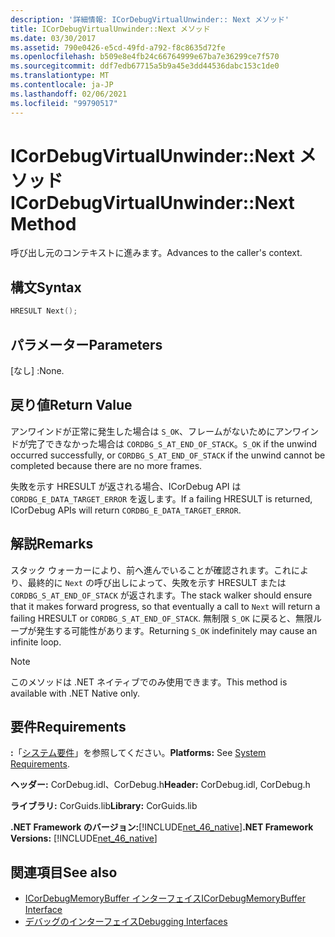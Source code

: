 ```yaml
---
description: '詳細情報: ICorDebugVirtualUnwinder:: Next メソッド'
title: ICorDebugVirtualUnwinder::Next メソッド
ms.date: 03/30/2017
ms.assetid: 790e0426-e5cd-49fd-a792-f8c8635d72fe
ms.openlocfilehash: b509e8e4fb24c66764999e67ba7e36299ce7f570
ms.sourcegitcommit: ddf7edb67715a5b9a45e3dd44536dabc153c1de0
ms.translationtype: MT
ms.contentlocale: ja-JP
ms.lasthandoff: 02/06/2021
ms.locfileid: "99790517"
---
```

# <a name="icordebugvirtualunwindernext-method"></a><span data-ttu-id="7e659-103">ICorDebugVirtualUnwinder::Next メソッド</span><span class="sxs-lookup"><span data-stu-id="7e659-103">ICorDebugVirtualUnwinder::Next Method</span></span>

<span data-ttu-id="7e659-104">呼び出し元のコンテキストに進みます。</span><span class="sxs-lookup"><span data-stu-id="7e659-104">Advances to the caller's context.</span></span>  
  
## <a name="syntax"></a><span data-ttu-id="7e659-105">構文</span><span class="sxs-lookup"><span data-stu-id="7e659-105">Syntax</span></span>  
  
```cpp  
HRESULT Next();  
```  
  
## <a name="parameters"></a><span data-ttu-id="7e659-106">パラメーター</span><span class="sxs-lookup"><span data-stu-id="7e659-106">Parameters</span></span>  

 <span data-ttu-id="7e659-107">[なし] :</span><span class="sxs-lookup"><span data-stu-id="7e659-107">None.</span></span>  
  
## <a name="return-value"></a><span data-ttu-id="7e659-108">戻り値</span><span class="sxs-lookup"><span data-stu-id="7e659-108">Return Value</span></span>  

 <span data-ttu-id="7e659-109">アンワインドが正常に発生した場合は `S_OK`、フレームがないためにアンワインドが完了できなかった場合は `CORDBG_S_AT_END_OF_STACK`。</span><span class="sxs-lookup"><span data-stu-id="7e659-109">`S_OK` if the unwind occurred successfully, or `CORDBG_S_AT_END_OF_STACK` if the unwind cannot be completed because there are no more frames.</span></span>  
  
 <span data-ttu-id="7e659-110">失敗を示す HRESULT が返される場合、ICorDebug API は `CORDBG_E_DATA_TARGET_ERROR` を返します。</span><span class="sxs-lookup"><span data-stu-id="7e659-110">If a failing HRESULT is returned, ICorDebug APIs will return `CORDBG_E_DATA_TARGET_ERROR`.</span></span>  
  
## <a name="remarks"></a><span data-ttu-id="7e659-111">解説</span><span class="sxs-lookup"><span data-stu-id="7e659-111">Remarks</span></span>  

 <span data-ttu-id="7e659-112">スタック ウォーカーにより、前へ進んでいることが確認されます。これにより、最終的に `Next` の呼び出しによって、失敗を示す HRESULT または `CORDBG_S_AT_END_OF_STACK` が返されます。</span><span class="sxs-lookup"><span data-stu-id="7e659-112">The stack walker should ensure that it makes forward progress, so that eventually a call to `Next` will return a failing HRESULT or `CORDBG_S_AT_END_OF_STACK`.</span></span> <span data-ttu-id="7e659-113">無制限 `S_OK` に戻ると、無限ループが発生する可能性があります。</span><span class="sxs-lookup"><span data-stu-id="7e659-113">Returning `S_OK` indefinitely may cause an infinite loop.</span></span>  
  
> [!NOTE]
> <span data-ttu-id="7e659-114">このメソッドは .NET ネイティブでのみ使用できます。</span><span class="sxs-lookup"><span data-stu-id="7e659-114">This method is available with .NET Native only.</span></span>  
  
## <a name="requirements"></a><span data-ttu-id="7e659-115">要件</span><span class="sxs-lookup"><span data-stu-id="7e659-115">Requirements</span></span>  

 <span data-ttu-id="7e659-116">**:**「[システム要件](../../get-started/system-requirements.md)」を参照してください。</span><span class="sxs-lookup"><span data-stu-id="7e659-116">**Platforms:** See [System Requirements](../../get-started/system-requirements.md).</span></span>  
  
 <span data-ttu-id="7e659-117">**ヘッダー:** CorDebug.idl、CorDebug.h</span><span class="sxs-lookup"><span data-stu-id="7e659-117">**Header:** CorDebug.idl, CorDebug.h</span></span>  
  
 <span data-ttu-id="7e659-118">**ライブラリ:** CorGuids.lib</span><span class="sxs-lookup"><span data-stu-id="7e659-118">**Library:** CorGuids.lib</span></span>  
  
 <span data-ttu-id="7e659-119">**.NET Framework のバージョン:**[!INCLUDE[net_46_native](../../../../includes/net-46-native-md.md)]</span><span class="sxs-lookup"><span data-stu-id="7e659-119">**.NET Framework Versions:** [!INCLUDE[net_46_native](../../../../includes/net-46-native-md.md)]</span></span>  
  
## <a name="see-also"></a><span data-ttu-id="7e659-120">関連項目</span><span class="sxs-lookup"><span data-stu-id="7e659-120">See also</span></span>

- [<span data-ttu-id="7e659-121">ICorDebugMemoryBuffer インターフェイス</span><span class="sxs-lookup"><span data-stu-id="7e659-121">ICorDebugMemoryBuffer Interface</span></span>](icordebugmemorybuffer-interface.md)
- [<span data-ttu-id="7e659-122">デバッグのインターフェイス</span><span class="sxs-lookup"><span data-stu-id="7e659-122">Debugging Interfaces</span></span>](debugging-interfaces.md)
